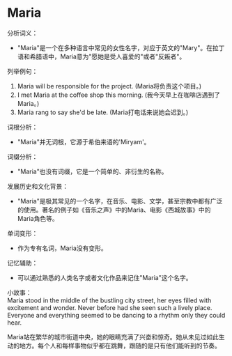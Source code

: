 # Maria

分析词义：

  

*   "Maria"是一个在多种语言中常见的女性名字，对应于英文的"Mary"。在拉丁语和希腊语中，Maria意为"愿她是受人喜爱的"或者"反叛者"。

  

列举例句：

  

1.  Maria will be responsible for the project. (Maria将负责这个项目。)
2.  I met Maria at the coffee shop this morning. (我今天早上在咖啡店遇到了Maria。)
3.  Maria rang to say she'd be late. (Maria打电话来说她会迟到。)

  

词根分析：

  

*   "Maria"并无词根，它源于希伯来语的'Miryam'。

  

词缀分析：

  

*   "Maria"也没有词缀，它是一个简单的、非衍生的名称。

  

发展历史和文化背景：

  

*   "Maria"是极其常见的一个名字，在音乐、电影、文学，甚至宗教中都有广泛的使用。著名的例子如《音乐之声》中的Maria、电影《西城故事》中的Maria角色等。

  

单词变形：

  

*   作为专有名词，Maria没有变形。

  

记忆辅助：

  

*   可以通过熟悉的人类名字或者文化作品来记住"Maria"这个名字。

  

小故事：  
Maria stood in the middle of the bustling city street, her eyes filled with excitement and wonder. Never before had she seen such a lively place. Everyone and everything seemed to be dancing to a rhythm only they could hear.

  

Maria站在繁华的城市街道中央，她的眼睛充满了兴奋和惊奇。她从未见过如此生动的地方。每个人和每样事物似乎都在跳舞，跟随的是只有他们能听到的节奏。
